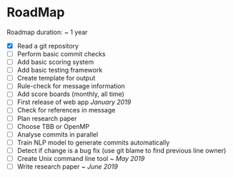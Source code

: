 RoadMap
===

Roadmap duration: ~ 1 year

- [x] Read a git repository
- [ ] Perform basic commit checks
- [ ] Add basic scoring system
- [ ] Add basic testing framework
- [ ] Create template for output
- [ ] Rule-check for message information
- [ ] Add score boards (monthly, all time)
- [ ] First release of web app *January 2019*
- [ ] Check for references in message
- [ ] Plan research paper
- [ ] Choose TBB or OpenMP
- [ ] Analyse commits in parallel
- [ ] Train NLP model to generate commits automatically
- [ ] Detect if change is a bug fix (use git blame to find previous line owner)
- [ ] Create Unix command line tool ~ *May 2019*
- [ ] Write research paper ~ *June 2019*